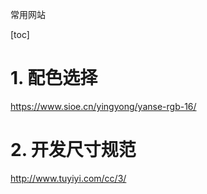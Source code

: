 常用网站

[toc]

# 1. 配色选择

https://www.sioe.cn/yingyong/yanse-rgb-16/



# 2. 开发尺寸规范

http://www.tuyiyi.com/cc/3/